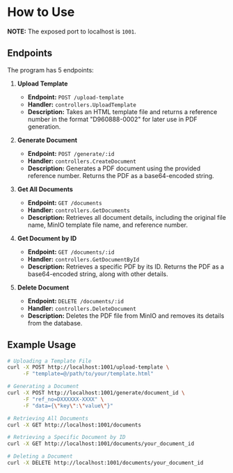 # How to Use

**NOTE:** The exposed port to localhost is `1001`.

## Endpoints

The program has 5 endpoints:

1. **Upload Template**
   - **Endpoint:** `POST /upload-template`
   - **Handler:** `controllers.UploadTemplate`
   - **Description:** Takes an HTML template file and returns a reference number in the format "D960888-0002" for later use in PDF generation.

2. **Generate Document**
   - **Endpoint:** `POST /generate/:id`
   - **Handler:** `controllers.CreateDocument`
   - **Description:** Generates a PDF document using the provided reference number. Returns the PDF as a base64-encoded string.

3. **Get All Documents**
   - **Endpoint:** `GET /documents`
   - **Handler:** `controllers.GetDocuments`
   - **Description:** Retrieves all document details, including the original file name, MinIO template file name, and reference number.

4. **Get Document by ID**
   - **Endpoint:** `GET /documents/:id`
   - **Handler:** `controllers.GetDocumentById`
   - **Description:** Retrieves a specific PDF by its ID. Returns the PDF as a base64-encoded string, along with other details.

5. **Delete Document**
   - **Endpoint:** `DELETE /documents/:id`
   - **Handler:** `controllers.DeleteDocument`
   - **Description:** Deletes the PDF file from MinIO and removes its details from the database.

## Example Usage

```bash
# Uploading a Template File
curl -X POST http://localhost:1001/upload-template \
     -F "template=@/path/to/your/template.html"

# Generating a Document
curl -X POST http://localhost:1001/generate/document_id \
     -F "ref_no=DXXXXXX-XXXX" \
     -F "data={\"key\":\"value\"}"

# Retrieving All Documents
curl -X GET http://localhost:1001/documents

# Retrieving a Specific Document by ID
curl -X GET http://localhost:1001/documents/your_document_id

# Deleting a Document
curl -X DELETE http://localhost:1001/documents/your_document_id
